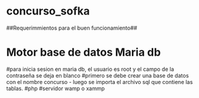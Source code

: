 # concurso_sofka
##Requerimmientos para el buen funcionamiento##
# Motor base de datos Maria db 
#para inicia sesion en maria db, el usuario es root y el campo de la contraseña se deja en blanco
#primero se debe crear una base de datos con el nombre concurso  - luego se importa el archivo sql que contiene las tablas. 
#php
#servidor wamp o xammp
